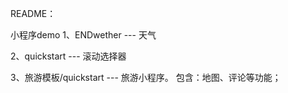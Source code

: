 README：

小程序demo
1、ENDwether  --- 天气

2、quickstart --- 滚动选择器

3、旅游模板/quickstart --- 旅游小程序。
	包含：地图、评论等功能；
